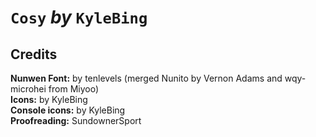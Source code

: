 # `Cosy` *by* `KyleBing`

## Credits

**Nunwen Font:** by tenlevels (merged Nunito by Vernon Adams and wqy-microhei from Miyoo)  
**Icons:** by KyleBing  
**Console icons:** by KyleBing  
**Proofreading:** SundownerSport
